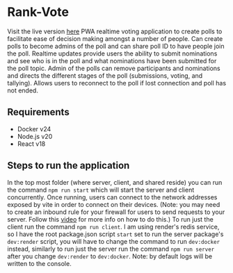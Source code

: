 # Rank-Vote
Visit the live version [here](https://rank-vote.onrender.com/)
PWA realtime voting application to create polls to facilitate ease of decision making amongst a number of people. Can create polls to become admins of the poll and can share poll ID to have people join the poll. Realtime updates provide users the ability to submit nominations and see who is in the poll and what nominations have been submitted for the poll topic. Admin of the polls can remove participants and nominations and directs the different stages of the poll (submissions, voting, and tallying). Allows users to reconnect to the poll if lost connection and poll has not ended.

## Requirements 
- Docker v24
- Node.js v20
- React v18

## Steps to run the application
In the top most folder (where server, client, and shared reside) you can run the command `npm run start` which will start the server and client concurrently. Once running, users can connect to the network addresses exposed by vite in order to connect on their devices. (Note: you may need to create an inbound rule for your firewall for users to send requests to your server. Follow this [video](https://www.youtube.com/watch?v=uRYHX4EwYYA) for more info on how to do this.) To run just the client run the command `npm run client`. I am using render's redis service, so I have the root package.json script `start` set to run the server package's `dev:render` script, you will have to change the command to run `dev:docker` instead, similarly to run just the server run the command `npm run server` after you change `dev:render` to `dev:docker`. Note: by default logs will be written to the console.
